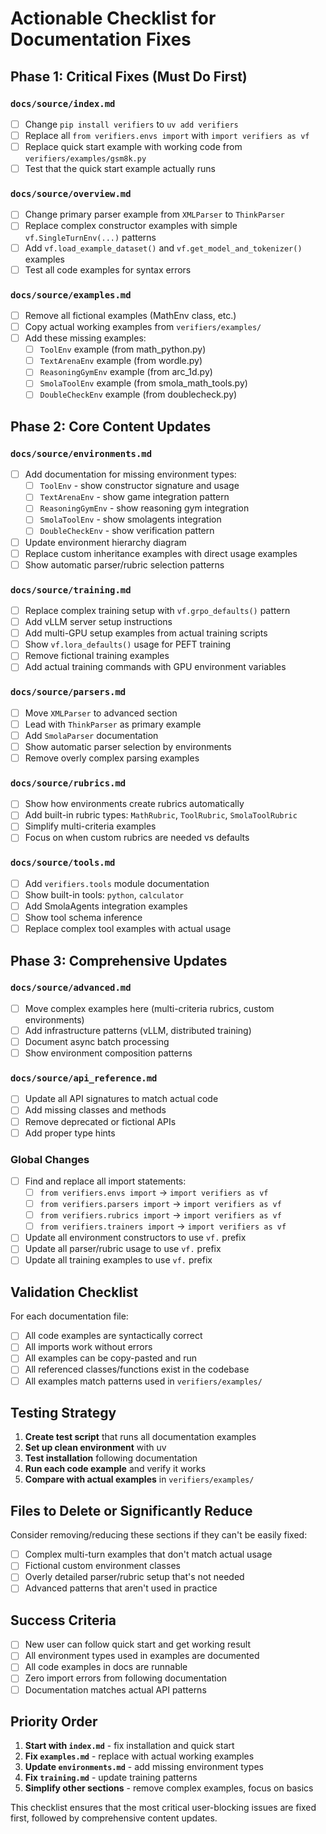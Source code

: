 # Actionable Checklist for Documentation Fixes

## Phase 1: Critical Fixes (Must Do First)

### `docs/source/index.md`
- [ ] Change `pip install verifiers` to `uv add verifiers`
- [ ] Replace all `from verifiers.envs import` with `import verifiers as vf`
- [ ] Replace quick start example with working code from `verifiers/examples/gsm8k.py`
- [ ] Test that the quick start example actually runs

### `docs/source/overview.md`
- [ ] Change primary parser example from `XMLParser` to `ThinkParser`
- [ ] Replace complex constructor examples with simple `vf.SingleTurnEnv(...)` patterns
- [ ] Add `vf.load_example_dataset()` and `vf.get_model_and_tokenizer()` examples
- [ ] Test all code examples for syntax errors

### `docs/source/examples.md`
- [ ] Remove all fictional examples (MathEnv class, etc.)
- [ ] Copy actual working examples from `verifiers/examples/`
- [ ] Add these missing examples:
  - [ ] `ToolEnv` example (from math_python.py)
  - [ ] `TextArenaEnv` example (from wordle.py)
  - [ ] `ReasoningGymEnv` example (from arc_1d.py)
  - [ ] `SmolaToolEnv` example (from smola_math_tools.py)
  - [ ] `DoubleCheckEnv` example (from doublecheck.py)

## Phase 2: Core Content Updates

### `docs/source/environments.md`
- [ ] Add documentation for missing environment types:
  - [ ] `ToolEnv` - show constructor signature and usage
  - [ ] `TextArenaEnv` - show game integration pattern
  - [ ] `ReasoningGymEnv` - show reasoning gym integration
  - [ ] `SmolaToolEnv` - show smolagents integration
  - [ ] `DoubleCheckEnv` - show verification pattern
- [ ] Update environment hierarchy diagram
- [ ] Replace custom inheritance examples with direct usage examples
- [ ] Show automatic parser/rubric selection patterns

### `docs/source/training.md`
- [ ] Replace complex training setup with `vf.grpo_defaults()` pattern
- [ ] Add vLLM server setup instructions
- [ ] Add multi-GPU setup examples from actual training scripts
- [ ] Show `vf.lora_defaults()` usage for PEFT training
- [ ] Remove fictional training examples
- [ ] Add actual training commands with GPU environment variables

### `docs/source/parsers.md`
- [ ] Move `XMLParser` to advanced section
- [ ] Lead with `ThinkParser` as primary example
- [ ] Add `SmolaParser` documentation
- [ ] Show automatic parser selection by environments
- [ ] Remove overly complex parsing examples

### `docs/source/rubrics.md`
- [ ] Show how environments create rubrics automatically
- [ ] Add built-in rubric types: `MathRubric`, `ToolRubric`, `SmolaToolRubric`
- [ ] Simplify multi-criteria examples
- [ ] Focus on when custom rubrics are needed vs defaults

### `docs/source/tools.md`
- [ ] Add `verifiers.tools` module documentation
- [ ] Show built-in tools: `python`, `calculator`
- [ ] Add SmolaAgents integration examples
- [ ] Show tool schema inference
- [ ] Replace complex tool examples with actual usage

## Phase 3: Comprehensive Updates

### `docs/source/advanced.md`
- [ ] Move complex examples here (multi-criteria rubrics, custom environments)
- [ ] Add infrastructure patterns (vLLM, distributed training)
- [ ] Document async batch processing
- [ ] Show environment composition patterns

### `docs/source/api_reference.md`
- [ ] Update all API signatures to match actual code
- [ ] Add missing classes and methods
- [ ] Remove deprecated or fictional APIs
- [ ] Add proper type hints

### Global Changes
- [ ] Find and replace all import statements:
  - [ ] `from verifiers.envs import` → `import verifiers as vf`
  - [ ] `from verifiers.parsers import` → `import verifiers as vf`
  - [ ] `from verifiers.rubrics import` → `import verifiers as vf`
  - [ ] `from verifiers.trainers import` → `import verifiers as vf`
- [ ] Update all environment constructors to use `vf.` prefix
- [ ] Update all parser/rubric usage to use `vf.` prefix
- [ ] Update all training examples to use `vf.` prefix

## Validation Checklist

For each documentation file:
- [ ] All code examples are syntactically correct
- [ ] All imports work without errors
- [ ] All examples can be copy-pasted and run
- [ ] All referenced classes/functions exist in the codebase
- [ ] All examples match patterns used in `verifiers/examples/`

## Testing Strategy

1. **Create test script** that runs all documentation examples
2. **Set up clean environment** with uv
3. **Test installation** following documentation
4. **Run each code example** and verify it works
5. **Compare with actual examples** in `verifiers/examples/`

## Files to Delete or Significantly Reduce

Consider removing/reducing these sections if they can't be easily fixed:
- [ ] Complex multi-turn examples that don't match actual usage
- [ ] Fictional custom environment classes
- [ ] Overly detailed parser/rubric setup that's not needed
- [ ] Advanced patterns that aren't used in practice

## Success Criteria

- [ ] New user can follow quick start and get working result
- [ ] All environment types used in examples are documented
- [ ] All code examples in docs are runnable
- [ ] Zero import errors from following documentation
- [ ] Documentation matches actual API patterns

## Priority Order

1. **Start with `index.md`** - fix installation and quick start
2. **Fix `examples.md`** - replace with actual working examples
3. **Update `environments.md`** - add missing environment types
4. **Fix `training.md`** - update training patterns
5. **Simplify other sections** - remove complex examples, focus on basics

This checklist ensures that the most critical user-blocking issues are fixed first, followed by comprehensive content updates.